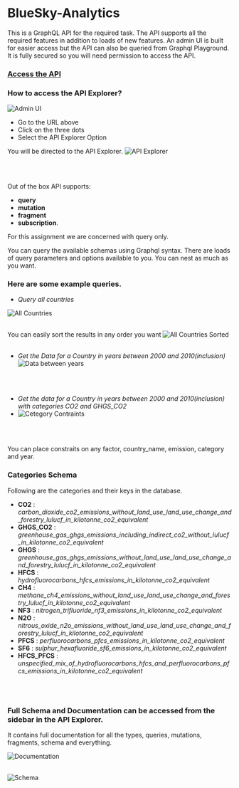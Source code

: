 # BlueSky-Analytics

This is a GraphQL API for the required task. The API supports all the required features in addition to loads of new features.
An admin UI is built for easier access but the API can also be queried from Graphql Playground.\
It is fully secured so you will need permission to access the API.

### [Access the API](https://projectforjob.xyz)

### How to access the API Explorer?

![Admin UI](https://res.cloudinary.com/dnqlsovnr/image/upload/v1651570815/BlueSky/Keystone_Admin_UI_soyeoh.png "Admin UI")
- Go to the URL above
- Click on the three dots
- Select the API Explorer Option

You will be directed to the API Explorer.
![API Explorer](https://res.cloudinary.com/dnqlsovnr/image/upload/v1651570815/BlueSky/GraphQL_Playground_q0xhwg.png "API Explorer")

<br/>
<br/>

Out of the box API supports: 
- **query**  
- **mutation**
- **fragment**
- **subscription**. 

For this assignment we are concerned with query only.

You can query the available schemas using Graphql syntax. There are loads of query parameters and options available to you. You can nest as much as you want.


### Here are some example queries.

- _Query all countries_

![All Countries](https://res.cloudinary.com/dnqlsovnr/image/upload/v1651571613/BlueSky/All_Countries_query_xptlfv.png "All Countries")
<br/>
<br/>

You can easily sort the results in any order you want
![All Countries Sorted](https://res.cloudinary.com/dnqlsovnr/image/upload/v1651571613/BlueSky/All_Countries_query_sorted_e3zmee.png "All Countries Sorted")
<br/>
<br/>

- _Get the Data for a Country in years between 2000 and 2010(inclusion)_
![Data between years](https://res.cloudinary.com/dnqlsovnr/image/upload/v1651571830/BlueSky/Query_between_start_and_end_years_s7kejm.png "Data between years")
<br/>
<br/>

- _Get the data for a Country in years between 2000 and 2010(inclusion) with categories CO2 and GHGS_CO2_
- ![Cetegory Contraints](https://res.cloudinary.com/dnqlsovnr/image/upload/v1651572310/BlueSky/Query_between_start_and_end_years_with_category_uhul85.png "Category Constraints")
<br/>
<br/>

You can place constraits on any factor, country_name, emission, category and year.

### Categories Schema 
Following are the categories and their keys in the database.

- **CO2** : _carbon_dioxide_co2_emissions_without_land_use_land_use_change_and_forestry_lulucf_in_kilotonne_co2_equivalent_
- **GHGS_CO2** : _greenhouse_gas_ghgs_emissions_including_indirect_co2_without_lulucf_in_kilotonne_co2_equivalent_
- **GHGS** : _greenhouse_gas_ghgs_emissions_without_land_use_land_use_change_and_forestry_lulucf_in_kilotonne_co2_equivalent_
- **HFCS** : _hydrofluorocarbons_hfcs_emissions_in_kilotonne_co2_equivalent_
- **CH4** : _methane_ch4_emissions_without_land_use_land_use_change_and_forestry_lulucf_in_kilotonne_co2_equivalent_
- **NF3** : _nitrogen_trifluoride_nf3_emissions_in_kilotonne_co2_equivalent_
- **N2O** : _nitrous_oxide_n2o_emissions_without_land_use_land_use_change_and_forestry_lulucf_in_kilotonne_co2_equivalent_
- **PFCS** : _perfluorocarbons_pfcs_emissions_in_kilotonne_co2_equivalent_
- **SF6** : _sulphur_hexafluoride_sf6_emissions_in_kilotonne_co2_equivalent_
- **HFCS_PFCS** : _unspecified_mix_of_hydrofluorocarbons_hfcs_and_perfluorocarbons_pfcs_emissions_in_kilotonne_co2_equivalent_






<br/>
<br/>

### Full Schema and Documentation can be accessed from the sidebar in the API Explorer. 
It contains full documentation for all the types, queries, mutations, fragments, schema and everything.

![Documentation](https://res.cloudinary.com/dnqlsovnr/image/upload/v1651572558/BlueSky/Documentation_byczir.png "Documentation")
<br/>
<br/>
 
![Schema](https://res.cloudinary.com/dnqlsovnr/image/upload/v1651572559/BlueSky/Schema_pn5rsc.png "Schema")
<br/>
<br/>
